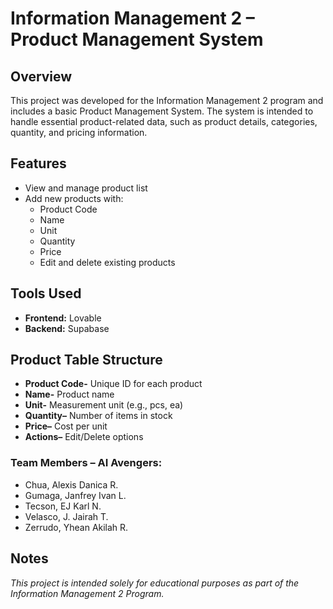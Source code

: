 # Information Management 2 – Product Management System

## Overview
This project was developed for the Information Management 2 program and includes a basic Product Management System. The system is intended to handle essential product-related data, such as product details, categories, quantity, and pricing information.

## Features
- View and manage product list
- Add new products with:
     - Product Code
     - Name
     - Unit
     - Quantity
     - Price
     - Edit and delete existing products

## Tools Used
- **Frontend:** Lovable
- **Backend:** Supabase

## Product Table Structure
- **Product Code-** Unique ID for each product
- **Name-** Product name
- **Unit-** Measurement unit (e.g., pcs, ea)
- **Quantity–** Number of items in stock
- **Price–** Cost per unit
- **Actions–** Edit/Delete options
       
### Team Members – AI Avengers:
- Chua, Alexis Danica R.
- Gumaga, Janfrey Ivan L.
- Tecson, EJ Karl N.
- Velasco, J. Jairah T.
- Zerrudo, Yhean Akilah R.


## Notes

_This project is intended solely for educational purposes as part of the Information Management 2 Program._
